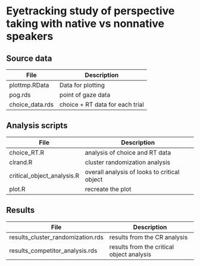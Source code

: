 # Eyetracking study of perspective taking with native vs nonnative speakers

## Source data

 File            | Description                      |
-----------------|---------------------------------|
 plottmp.RData   | Data for plotting               |
 pog.rds         | point of gaze data              |
 choice_data.rds | choice + RT data for each trial |

## Analysis scripts

 File                       | Description                                  |
----------------------------|----------------------------------------------|
 choice\_RT.R                | analysis of choice and RT data                 |
 clrand.R                   | cluster randomization analysis               |
 critical\_object\_analysis.R | overall analysis of looks to critical object |
 plot.R                     | recreate the plot                            |

## Results

 File                              | Description                               |
-----------------------------------|-------------------------------------------|
 results\_cluster\_randomization.rds | results from the CR analysis              |
 results\_competitor\_analysis.rds   | results from the critical object analysis |
